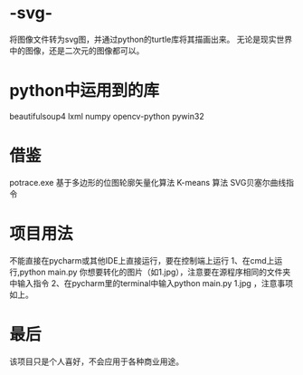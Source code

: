 # -svg-

将图像文件转为svg图，并通过python的turtle库将其描画出来。
无论是现实世界中的图像，还是二次元的图像都可以。

# python中运用到的库
beautifulsoup4
lxml
numpy
opencv-python
pywin32

# 借鉴
potrace.exe 基于多边形的位图轮廓矢量化算法
K-means 算法
SVG贝塞尔曲线指令

# 项目用法

不能直接在pycharm或其他IDE上直接运行，要在控制端上运行
1、在cmd上运行,python main.py 你想要转化的图片（如1.jpg），注意要在源程序相同的文件夹中输入指令
2、在pycharm里的terminal中输入python main.py 1.jpg ，注意事项如上。

# 最后

该项目只是个人喜好，不会应用于各种商业用途。
